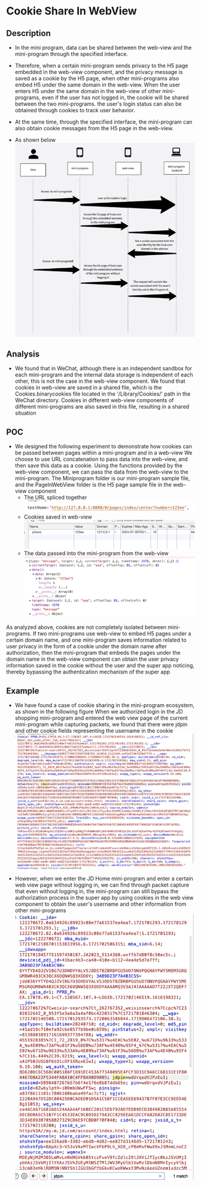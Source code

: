 # Cookie Share In WebView
## Description
* In the mini program, data can be shared between the web-view and the mini-program through the specified interface.
* Therefore, when a certain mini-program sends privacy to the H5 page embedded in the web-view component, and the privacy message is saved as a cookie by the H5 page, when other mini-programs also embed H5 under the same domain in the web-view. When the user enters H5 under the same domain in the web-view of other mini-programs, even if the user has not logged in, the cookie will be shared between the two mini-programs. the user's login status can also be obtained through cookies to track user behavior.

* At the same time, through the specified interface, the mini-program can also obtain cookie messages from the H5 page in the web-view.
* As shown below
![](static/DataFlow.jpg) 

## Analysis
* We found that in WeChat, although there is an independent sandbox for each mini-program and the internal data storage is independent of each other, this is not the case in the web-view component. We found that cookies in web-view are saved in a shared file, which is the Cookies.binarycookies file located in the '/Library/Cookies/' path in the WeChat directory. Cookies in different web-view components of different mini-programs are also saved in this file, resulting in a shared situation

## POC
* We designed the following experiment to demonstrate how cookies can be passed between pages within a mini-program and in a web-view
We choose to use URL concatenation to pass data into the web-view, and then save this data as a cookie. Using the functions provided by the web-view component, we can pass the data from the web-view to the mini-program.
The Miniprogram folder is our mini-program sample file, and the PageInWebView folder is the H5 page sample file in the web-view component
    * The URL spliced together
![alt text](static/src.png)
    * Cookies saved in web-view
![alt text](static/DataInWeb-viewCookie.png)
    * The data passed into the mini-program from the web-view
![alt text](static/DataInPost.png)

As analyzed above, cookies are not completely isolated between mini-programs. If two mini-programs use web-view to embed H5 pages under a certain domain name, and one mini-program saves information related to user privacy in the form of a cookie under the domain name after authorization, then the mini-program that embeds the pages under the domain name in the web-view component can obtain the user privacy information saved in the cookie without the user and the super app noticing, thereby bypassing the authentication mechanism of the super app

## Example
* We have found a case of cookie sharing in the mini-program ecosystem, as shown in the following figure
When we authorized login in the JD shopping mini-program and entered the web view page of the current mini-program while capturing packets, we found that there were jdpin and other cookie fields representing the username in the cookie
  ![alt text](static/image.png)

* However, when we enter the JD Home mini-program and enter a certain web view page without logging in, we can find through packet capture that even without logging in, the mini-program can still bypass the authorization process in the super app by using cookies in the web view component to obtain the user's username and other information from other mini-programs
  ![alt text](static/image_1.png)

